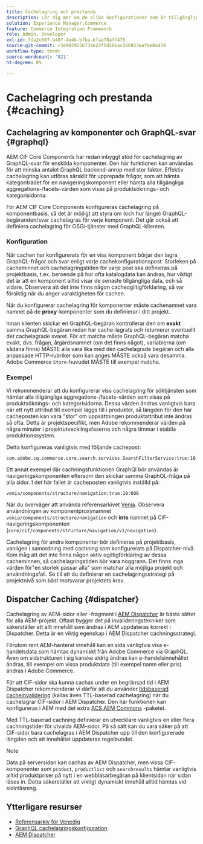 ```yaml
---
title: Cachelagring och prestanda
description: Lär dig mer om de olika konfigurationer som är tillgängliga för att aktivera GraphQL- och innehållscachning för att optimera prestanda för implementeringen av din e-handel.
solution: Experience Manager,Commerce
feature: Commerce Integration Framework
role: Admin, Developer
exl-id: 7da2c607-b407-4e4b-bfba-bfaa78aff475
source-git-commit: c3e9029236734e22f5d266ac26b923eafbe0a459
workflow-type: tm+mt
source-wordcount: '821'
ht-degree: 0%

---
```


# Cachelagring och prestanda {#caching}

## Cachelagring av komponenter och GraphQL-svar {#graphql}

AEM CIF Core Components har redan inbyggt stöd för cachelagring av GraphQL-svar för enskilda komponenter. Den här funktionen kan användas för att minska antalet GraphQL backend-anrop med stor faktor. Effektiv cachelagring kan utföras särskilt för upprepade frågor, som att hämta kategoriträdet för en navigeringskomponent eller hämta alla tillgängliga aggregations-/facets-värden som visas på produktsöknings- och kategorisidorna.

För AEM CIF Core Components konfigureras cachelagring på komponentbasis, så det är möjligt att styra om (och hur länge) GraphQL-begäranden/svar cachelagras för varje komponent. Det går också att definiera cachelagring för OSGi-tjänster med GraphQL-klienten.

### Konfiguration

När cachen har konfigurerats för en viss komponent börjar den lagra GraphQL-frågor och svar enligt varje cachekonfigurationspost. Storleken på cacheminnet och cachelagringstiden för varje post ska definieras på projektbasis, t.ex. beroende på hur ofta katalogdata kan ändras, hur viktigt det är att en komponent alltid visar de senaste tillgängliga data, och så vidare. Observera att det inte finns någon cacheogiltigförklaring, så var försiktig när du anger varaktigheten för cachen.

När du konfigurerar cachelagring för komponenter måste cachenamnet vara namnet på de **proxy**-komponenter som du definierar i ditt projekt.

Innan klienten skickar en GraphQL-begäran kontrollerar den om **exakt** samma GraphQL-begäran redan har cache-lagrats och returnerar eventuellt det cachelagrade svaret. För att matcha måste GraphQL-begäran matcha exakt, dvs. frågan, åtgärdsnamnet (om det finns något), variablerna (om sådana finns) MÅSTE alla vara lika med den cachelagrade begäran och alla anpassade HTTP-rubriker som kan anges MÅSTE också vara desamma. Adobe Commerce `Store`-huvudet MÅSTE till exempel matcha.

### Exempel

Vi rekommenderar att du konfigurerar viss cachelagring för söktjänsten som hämtar alla tillgängliga aggregations-/facets-värden som visas på produktsöknings- och kategorisidorna. Dessa värden ändras vanligtvis bara när ett nytt attribut till exempel läggs till i produkter, så längden för den här cacheposten kan vara &quot;stor&quot; om uppsättningen produktattribut inte ändras så ofta. Detta är projektspecifikt, men Adobe rekommenderar värden på några minuter i projektutvecklingsfaserna och några timmar i stabila produktionssystem.

Detta konfigureras vanligtvis med följande cachepost:

```
com.adobe.cq.commerce.core.search.services.SearchFilterService:true:10:3600
```

Ett annat exempel där cachningsfunktionen GraphQl bör användas är navigeringskomponenten eftersom den skickar samma GraphQL-fråga på alla sidor. I det här fallet är cacheposten vanligtvis inställd på:

```
venia/components/structure/navigation:true:10:600
```

När du överväger att använda referensarkivet [Venia](https://github.com/adobe/aem-cif-guides-venia). Observera användningen av komponentproxynamnet `venia/components/structure/navigation` och **inte** namnet på CIF-navigeringskomponenten (`core/cif/components/structure/navigation/v1/navigation`).

Cachelagring för andra komponenter bör definieras på projektbasis, vanligen i samordning med cachning som konfigurerats på Dispatcher-nivå. Kom ihåg att det inte finns någon aktiv ogiltigförklaring av dessa cacheminnen, så cachelagringstiden bör vara noggrann. Det finns inga värden för&quot;en storlek passar alla&quot; som matchar alla möjliga projekt och användningsfall. Se till att du definierar en cachelagringsstrategi på projektnivå som bäst motsvarar projektets krav.

## Dispatcher Caching {#dispatcher}

Cachelagring av AEM-sidor eller -fragment i [AEM Dispatcher](https://experienceleague.adobe.com/docs/experience-manager-dispatcher/using/dispatcher.html) är bästa sättet för alla AEM-projekt. Oftast bygger det på invalideringstekniker som säkerställer att allt innehåll som ändras i AEM uppdateras korrekt i Dispatcher. Detta är en viktig egenskap i AEM Dispatcher cachningsstrategi.

Förutom rent AEM-hanterat innehåll kan en sida vanligtvis visa e-handelsdata som hämtas dynamiskt från Adobe Commerce via GraphQL. Även om sidstrukturen i sig kanske aldrig ändras kan e-handelsinnehållet ändras, till exempel om vissa produktdata (till exempel namn eller pris) ändras i Adobe Commerce.

För att CIF-sidor ska kunna cachas under en begränsad tid i AEM Dispatcher rekommenderar vi därför att du använder [tidsbaserad cacheinvalidering](https://experienceleague.adobe.com/docs/experience-manager-dispatcher/using/configuring/dispatcher-configuration.html#configuring-time-based-cache-invalidation-enablettl) (kallas även TTL-baserad cachelagring) när du cachelagrar CIF-sidor i AEM Dispatcher. Den här funktionen kan konfigureras i AEM med det extra [ACS AEM Commons](https://adobe-consulting-services.github.io/acs-aem-commons/) -paketet.

Med TTL-baserad cachning definierar en utvecklare vanligtvis en eller flera cachningstider för utvalda AEM-sidor. På så sätt kan du vara säker på att CIF-sidor bara cachelagras i AEM Dispatcher upp till den konfigurerade längden och att innehållet uppdateras regelbundet.

>[!NOTE]
>
>Data på serversidan kan cachas av AEM Dispatcher, men vissa CIF-komponenter som `product`, `productlist` och `searchresults` hämtar vanligtvis alltid produktpriser på nytt i en webbläsarbegäran på klientsidan när sidan läses in. Detta säkerställer att viktigt dynamiskt innehåll alltid hämtas vid sidinläsning.

## Ytterligare resurser

- [Referensarkiv för Venedig](https://github.com/adobe/aem-cif-guides-venia)
- [GraphQL cachelagringskonfiguration](https://github.com/adobe/commerce-cif-graphql-client#caching)
- [AEM Dispatcher](https://experienceleague.adobe.com/docs/experience-manager-dispatcher/using/dispatcher.html)
